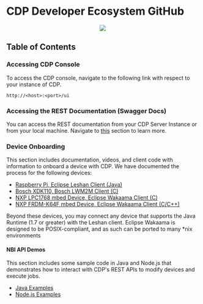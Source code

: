 # CDP Developer Ecosystem GitHub

<p align="center">
  <img  src="https://raw.githubusercontent.com/nokia/cdp-developer-ecosystem/master/resources/NOKIA_LOGO_BLUE%5B249%5D.JPG">
</p>

## Table of Contents

### Accessing CDP Console

To access the CDP console, navigate to the following link with respect to your instance of CDP.

~~~~
http://<host>:<port>/ui
~~~~

### Accessing the REST Documentation (Swagger Docs)

You can access the REST documentation from your CDP Server Instance or from your local machine. Navigate to [this](https://github.com/nokia/cdp-developer-ecosystem/tree/master/docs/rest) section to learn more.

### Device Onboarding

This section includes documentation, videos, and client code with information to onboard a device with CDP. We have documented the process for the following devices:
- [Raspberry Pi, Eclipse Leshan Client (Java)](https://github.com/nokia/cdp-developer-ecosystem/tree/master/client/RaspberryPi)
- [Bosch XDK110, Bosch LWM2M Client (C)](https://github.com/nokia/cdp-developer-ecosystem/tree/master/client/BoschXDK)
- [NXP LPC1768 mbed Device, Eclipse Wakaama Client (C)](https://github.com/nokia/cdp-developer-ecosystem/tree/master/client/LPC1768)
- [NXP FRDM-K64F mbed Device, Eclipse Wakaama Client (C/C++)](https://github.com/nokia/cdp-developer-ecosystem/tree/master/client/FRDM-K64F)

Beyond these devices, you may connect any device that supports the Java Runtime (1.7 or greater) with the Leshan client. Eclipse Wakaama is designed to be POSIX-compliant,
and as such can be ported to many *nix environments

#### NBI API Demos

This section includes some sample code in Java and Node.js that demonstrates how to interact with CDP's REST APIs to modify devices and execute jobs.

- [Java Examples](https://github.com/nokia/cdp-developer-ecosystem/tree/master/examples/java)
- [Node.js Examples](https://github.com/nokia/cdp-developer-ecosystem/tree/master/examples/node)

